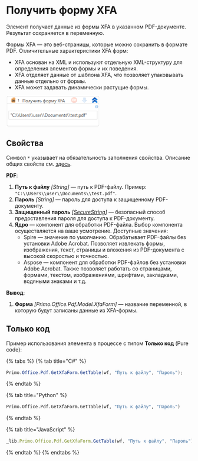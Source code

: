# Получить форму XFA

Элемент получает данные из формы XFA в указанном PDF-документе. Результат сохраняется в переменную.

Формы XFA — это веб-страницы, которые можно сохранить в формате PDF. Отличительные характеристики XFA форм:
* XFA основан на XML и используют отдельную XML-структуру для определения элементов формы и их поведения.
* XFA отделяет данные от шаблона XFA, что позволяет упаковывать данные отдельно от формы.
* XFA может задавать динамически растущие формы.

![](<../../../.gitbook/assets1/windows_items/PdfElementsWFGetXfaForm.png>)

## Свойства
Символ `*` указывает на обязательность заполнения свойства. Описание общих свойств см. [здесь](https://docs.primo-rpa.ru/primo-rpa/primo-studio/process/elements#svoistva-elementa).

**PDF**:

1. **Путь к файлу** *[String]* — путь к PDF-файлу. Пример: `"C:\\Users\\user\\Documents\\test.pdf"`.
1. **Пароль** *[String]* — пароль для доступа к защищенному PDF-документу.
1. **Защищенный пароль** *[[SecureString](https://learn.microsoft.com/ru-ru/dotnet/api/system.security.securestring?view=net-5.0)]* — безопасный способ предоставления пароля для доступа к PDF-документу.
1. **Ядро** — компонент для обработки PDF-файла. Выбор компонента осуществляется на ваше усмотрение. Доступные значения:
   * Spire — значение по умолчанию. Обрабатывает PDF-файлы без установки Adobe Acrobat. Позволяет извлекать формы, изображения, текст, страницы и вложения из PDF-документа с высокой скоростью и точностью.
   * Aspose — компонент для обработки PDF-файлов без установки Adobe Acrobat. Также позволяет работать со страницами, формами, текстом, изображениями, шрифтами, закладками, водяными знаками и т.д. 

**Вывод**:

1. **Форма** *[Primo.Office.Pdf.Model.XfaForm]* — название переменной, в которую будут записаны данные из XFA-формы.
   

## Только код

Пример использования элемента в процессе с типом **Только код** (Pure code):

{% tabs %}
{% tab title="C#" %}
```csharp
Primo.Office.Pdf.GetXfaForm.GetTable(wf, "Путь к файлу", "Пароль");
```
{% endtab %}

{% tab title="Python" %}
```python
Primo.Office.Pdf.GetXfaForm.GetTable(wf, "Путь к файлу", "Пароль")
```
{% endtab %}

{% tab title="JavaScript" %}
```javascript
_lib.Primo.Office.Pdf.GetXfaForm.GetTable(wf, "Путь к файлу", "Пароль");
```
{% endtab %}
{% endtabs %}


